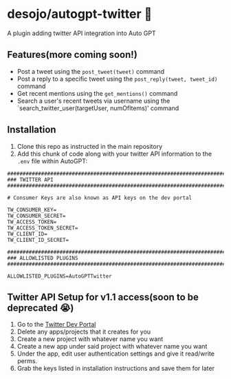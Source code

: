 # desojo/autogpt-twitter 🐣

A plugin adding twitter API integration into Auto GPT

## Features(more coming soon!)

- Post a tweet using the `post_tweet(tweet)` command
- Post a reply to a specific tweet using the `post_reply(tweet, tweet_id)` command
- Get recent mentions using the `get_mentions()` command
- Search a user's recent tweets via username using the `search_twitter_user(targetUser, numOfItems)' command

## Installation

1. Clone this repo as instructed in the main repository
2. Add this chunk of code along with your twitter API information to the `.env` file within AutoGPT:

```
################################################################################
### TWITTER API
################################################################################

# Consumer Keys are also known as API keys on the dev portal

TW_CONSUMER_KEY=
TW_CONSUMER_SECRET=
TW_ACCESS_TOKEN=
TW_ACCESS_TOKEN_SECRET=
TW_CLIENT_ID=
TW_CLIENT_ID_SECRET=

################################################################################
### ALLOWLISTED PLUGINS
################################################################################

ALLOWLISTED_PLUGINS=AutoGPTTwitter

```

## Twitter API Setup for v1.1 access(soon to be deprecated 😭)

1. Go to the [Twitter Dev Portal](https://developer.twitter.com/en/portal/dashboard)
2. Delete any apps/projects that it creates for you
3. Create a new project with whatever name you want
4. Create a new app under said project with whatever name you want
5. Under the app, edit user authentication settings and give it read/write perms.
6. Grab the keys listed in installation instructions and save them for later
